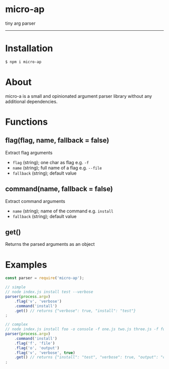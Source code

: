 <h1 align="left">micro-ap</h1>

tiny arg parser

***
# Installation

```bash
$ npm i micro-ap
```

# About
micro-a is a small and opinionated argument parser library without any additional dependencies.

# Functions
## flag(flag, name, fallback = false)
Extract flag arguments
* `flag` (string); one char as flag e.g. `-f`
* `name` (string); full name of a flag e.g. `--file`
* `fallback` (string); default value

## command(name, fallback = false)
Extract command arguments
* `name` (string); name of the command e.g. `install`
* `fallback` (string); default value

## get()
Returns the parsed arguments as an object

# Examples
```JavaScript
const parser = require('micro-ap');

// simple
// node index.js install test --verbose
parser(process.argv)
    .flag('v', 'verbose')
    .command('install')
    .get() // returns {"verbose": true, "install": "test"}
;

// complex
// node index.js install foo -o console -f one.js two.js three.js -f four.js
parser(process.argv)
    .command('install')
    .flag('f', 'file')
    .flag('o', 'output')
    .flag('v', 'verbose', true)
    .get() // returns {"install": "test", "verbose": true, "output": "console", "file": ["one.js", "two.js", "three.js", "four.js"]}
;
```
